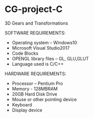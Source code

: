# CG-project-C
3D Gears and Transformations

SOFTWARE REQUIREMENTS:
* Operating system – Windows10
* Microsoft Visual Studio2017
* Code Blocks
* OPENGL library files – GL, GLU,GLUT
* Language used is C/C++

HARDWARE REQUIREMENTS:
* Processor – Pentium Pro
* Memory - 128MBRAM
* 20GB Hard Disk Drive
* Mouse or other pointing device
* Keyboard
* Display device
